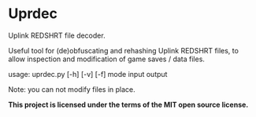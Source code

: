 # Uprdec
Uplink REDSHRT file decoder.

Useful tool for (de)obfuscating and rehashing Uplink REDSHRT files, to allow
inspection and modification of game saves / data files.

usage: uprdec.py \[-h\] \[-v\] \[-f\] mode input output

Note: you can not modify files in place.

**This project is licensed under the terms of the MIT open source license.**
